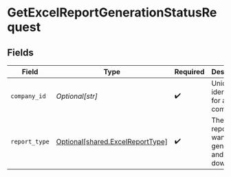 # GetExcelReportGenerationStatusRequest


## Fields

| Field                                                                          | Type                                                                           | Required                                                                       | Description                                                                    | Example                                                                        |
| ------------------------------------------------------------------------------ | ------------------------------------------------------------------------------ | ------------------------------------------------------------------------------ | ------------------------------------------------------------------------------ | ------------------------------------------------------------------------------ |
| `company_id`                                                                   | *Optional[str]*                                                                | :heavy_check_mark:                                                             | Unique identifier for a company.                                               | 8a210b68-6988-11ed-a1eb-0242ac120002                                           |
| `report_type`                                                                  | [Optional[shared.ExcelReportType]](undefined/models/shared/excelreporttype.md) | :heavy_check_mark:                                                             | The type of report you want to generate and download.                          |                                                                                |